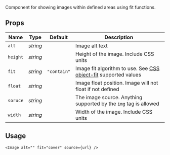 Component for showing images within defined areas using fit functions.

## Props
| Name | Type | Default | Description |
| --- | --- | --- | --- |
| `alt` | _string_ | | Image alt text
| `height` | _string_ | | Height of the image. Include CSS units
| `fit` | _string_ | `"contain"` | Image fit algorithm to use. See [CSS object-fit](https://developer.mozilla.org/en-US/docs/Web/CSS/object-fit) supported values
| `float` | _string_ | | Image float position. Image will not float if not defined
| `soruce` | _string_ | | The image source. Anything supported by the `img` tag is allowed
| `width` | _string_ | | Width of the image. Include CSS units

## Usage
```svelte
<Image alt="" fit="cover" source={url} />
```
